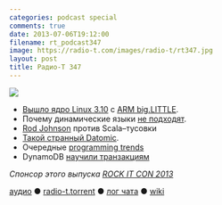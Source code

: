 ```yaml
---
categories: podcast special
comments: true
date: 2013-07-06T19:12:00
filename: rt_podcast347
image: https://radio-t.com/images/radio-t/rt347.jpg
layout: post
title: Радио-Т 347
---
```


![](https://radio-t.com/images/radio-t/rt347.jpg)

* [Вышло ядро Linux 3.10](http://habrahabr.ru/post/185178/) с [ARM big.LITTLE](http://www.engadget.com/2013/07/01/linux-kernel-3-10-arrives/).
* Почему динамические языки [не подходят](http://williamedwardscoder.tumblr.com/post/54327549368/dynamic-languages-are-unmaintainable-and-unit-testing).
* [Rod Johnson](http://www.petrikainulainen.net/software-development/general/rod-johnson-is-right-the-scala-community-need-to-grow-up/) против Scala–тусовки
* [Такой странный Datomic](http://theholyjava.wordpress.com/2013/06/16/making-sense-out-of-datomic-the-revolutionary-non-nosql-database/).
* Очередные [programming trends](http://www.dodgycoder.net/p/programming-trends.html)
* DynamoDB [научили транзакциям](http://aws.typepad.com/aws/2013/07/dynamodb-transaction-library.html)

_Спонсор этого выпуска [ROCK IT CON 2013](http://www.rockitcon.com)_

[аудио](http://cdn.radio-t.com/rt_podcast347.mp3) ● [radio-t.torrent](http://www.radio-t.com/torrents/rt_podcast347.mp3.torrent) ● [лог чата](http://chat.radio-t.com/logs/radio-t-347.html) ● [wiki](http://wiki.radio-t.com/%D0%92%D1%8B%D0%BF%D1%83%D1%81%D0%BA_347)<audio src="http://cdn.radio-t.com/rt_podcast347.mp3" preload="none"></audio>
